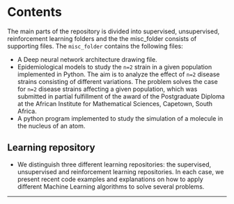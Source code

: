 # Contents 

The main parts of the repository is divided into supervised, unsupervised, reinforcement learning folders and the the misc_folder consists of supporting files. The ``` misc_folder ``` contains the following files:
  * A Deep neural network architecture drawing file.
  * Epidemiological models to study the `n=2` strain in a given population implemented in Python. The aim is to analyze the effect of `n=2` disease strains consisting of different variations. The problem solves the case for `n=2` disease strains affecting a given population, which was submitted in partial fulfillment of the award of the Postgraduate Diploma at the African Institute for Mathematical Sciences, Capetown, South Africa.
  * A python program implemented to study the simulation of a molecule in the nucleus of an atom.

## Learning repository

- We distinguish three different learning repositories: the supervised, unsupervised and reinforcement learning repositories. In each case, we present recent code examples and explanations on how to apply different Machine Learning algorithms to solve several problems.
-------
